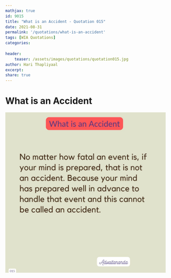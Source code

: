 ```yaml
---
mathjax: true
id: 9015
title: "What is an Accident - Quotation 015"
date: 2021-08-31
permalink: '/quotations/what-is-an-accident'
tags: [WIA Quotations] 
categories: 

header:
    teaser: /assets/images/quotations/quotation015.jpg
author: Hari Thapliyaal 
excerpt:
share: true 
---
```


# What is an Accident

![What is an Accident](/assets/images/quotations/quotation015.jpg)
